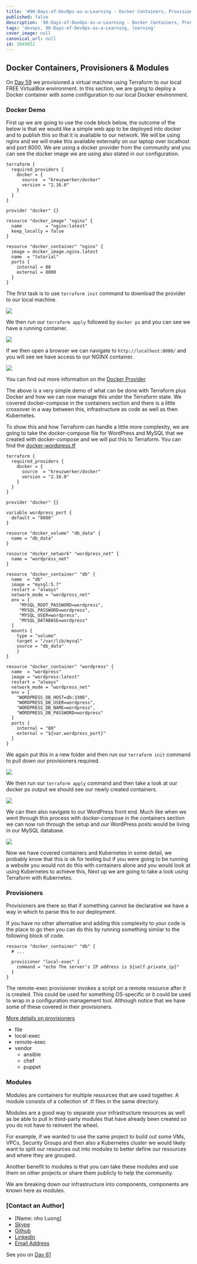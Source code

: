 ```yaml
---
title: '#90-Days-of-DevOps-as-a-Learning - Docker Containers, Provisioners & Modules - Day 60'
published: false
description: '90-Days-of-DevOps-as-a-Learning - Docker Containers, Provisioners & Modules'
tags: 'devops, 90-Days-of-DevOps-as-a-Learning, learning'
cover_image: null
canonical_url: null
id: 1049052
---
```


## Docker Containers, Provisioners & Modules

On [Day 59](day59.md) we provisioned a virtual machine using Terraform to our local FREE VirtualBox environment. In this section, we are going to deploy a Docker container with some configuration to our local Docker environment.

### Docker Demo

First up we are going to use the code block below, the outcome of the below is that we would like a simple web app to be deployed into docker and to publish this so that it is available to our network. We will be using nginx and we will make this available externally on our laptop over localhost and port 8000. We are using a docker provider from the community and you can see the docker image we are using also stated in our configuration.

```
terraform {
  required_providers {
    docker = {
      source  = "kreuzwerker/docker"
      version = "2.16.0"
    }
  }
}

provider "docker" {}

resource "docker_image" "nginx" {
  name         = "nginx:latest"
  keep_locally = false
}

resource "docker_container" "nginx" {
  image = docker_image.nginx.latest
  name  = "tutorial"
  ports {
    internal = 80
    external = 8000
  }
}
```

The first task is to use `terraform init` command to download the provider to our local machine.

![](Images/Day60_IAC1.png)

We then run our `terraform apply` followed by `docker ps` and you can see we have a running container.

![](Images/Day60_IAC2.png)

If we then open a browser we can navigate to `http://localhost:8000/` and you will see we have access to our NGINX container.

![](Images/Day60_IAC3.png)

You can find out more information on the [Docker Provider](https://registry.terraform.io/providers/kreuzwerker/docker/latest/docs/resources/container)

The above is a very simple demo of what can be done with Terraform plus Docker and how we can now manage this under the Terraform state. We covered docker-compose in the containers section and there is a little crossover in a way between this, infrastructure as code as well as then Kubernetes.

To show this and how Terraform can handle a little more complexity, we are going to take the docker-compose file for WordPress and MySQL that we created with docker-compose and we will put this to Terraform. You can find the [docker-wordpress.tf](2022/Days/IaC/Docker-WordPress/docker-WordPress.tf)

```
terraform {
  required_providers {
    docker = {
      source  = "kreuzwerker/docker"
      version = "2.16.0"
    }
  }
}

provider "docker" {}

variable wordpress_port {
  default = "8080"
}

resource "docker_volume" "db_data" {
  name = "db_data"
}

resource "docker_network" "wordpress_net" {
  name = "wordpress_net"
}

resource "docker_container" "db" {
  name  = "db"
  image = "mysql:5.7"
  restart = "always"
  network_mode = "wordpress_net"
  env = [
     "MYSQL_ROOT_PASSWORD=wordpress",
     "MYSQL_PASSWORD=wordpress",
     "MYSQL_USER=wordpress",
     "MYSQL_DATABASE=wordpress"
  ]
  mounts {
    type = "volume"
    target = "/var/lib/mysql"
    source = "db_data"
    }
}

resource "docker_container" "wordpress" {
  name  = "wordpress"
  image = "wordpress:latest"
  restart = "always"
  network_mode = "wordpress_net"
  env = [
    "WORDPRESS_DB_HOST=db:3306",
    "WORDPRESS_DB_USER=wordpress",
    "WORDPRESS_DB_NAME=wordpress",
    "WORDPRESS_DB_PASSWORD=wordpress"
  ]
  ports {
    internal = "80"
    external = "${var.wordpress_port}"
  }
}
```

We again put this in a new folder and then run our `terraform init` command to pull down our provisioners required.

![](Images/Day60_IAC4.png)

We then run our `terraform apply` command and then take a look at our docker ps output we should see our newly created containers.

![](Images/Day60_IAC5.png)

We can then also navigate to our WordPress front end. Much like when we went through this process with docker-compose in the containers section we can now run through the setup and our WordPress posts would be living in our MySQL database.

![](Images/Day60_IAC6.png)

Now we have covered containers and Kubernetes in some detail, we probably know that this is ok for testing but if you were going to be running a website you would not do this with containers alone and you would look at using Kubernetes to achieve this, Next up we are going to take a look using Terraform with Kubernetes.

### Provisioners

Provisioners are there so that if something cannot be declarative we have a way in which to parse this to our deployment.

If you have no other alternative and adding this complexity to your code is the place to go then you can do this by running something similar to the following block of code.

```
resource "docker_container" "db" {
  # ...

  provisioner "local-exec" {
    command = "echo The server's IP address is ${self.private_ip}"
  }
}

```

The remote-exec provisioner invokes a script on a remote resource after it is created. This could be used for something OS-specific or it could be used to wrap in a configuration management tool. Although notice that we have some of these covered in their provisioners.

[More details on provisioners](https://www.terraform.io/language/resources/provisioners/syntax)

- file
- local-exec
- remote-exec
- vendor
  - ansible
  - chef
  - puppet

### Modules

Modules are containers for multiple resources that are used together. A module consists of a collection of .tf files in the same directory.

Modules are a good way to separate your infrastructure resources as well as be able to pull in third-party modules that have already been created so you do not have to reinvent the wheel.

For example, if we wanted to use the same project to build out some VMs, VPCs, Security Groups and then also a Kubernetes cluster we would likely want to split our resources out into modules to better define our resources and where they are grouped.

Another benefit to modules is that you can take these modules and use them on other projects or share them publicly to help the community.

We are breaking down our infrastructure into components, components are known here as modules.

### [Contact an Author]
* [Name: nho Luong]
* [Skype](luongutnho_skype)
* [Github](https://github.com/nholuongut/)
* [Linkedin](https://www.linkedin.com/in/nholuong/)
* [Email Address](luongutnho@hotmail.com)

See you on [Day 61](day61.md)
